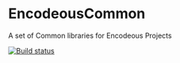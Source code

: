 # EncodeousCommon
A set of Common libraries for Encodeous Projects

[![Build status](https://ci.appveyor.com/api/projects/status/ud0p3uyjrpcehd14?svg=true)](https://ci.appveyor.com/project/Encodeous/encodeouscommon)

